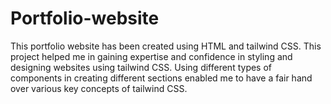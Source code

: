 # Portfolio-website
This portfolio website has been created using HTML and tailwind CSS. This project helped me in gaining expertise and confidence in styling and designing websites using tailwind CSS. Using different types of components in creating different sections enabled me to have a fair hand over various key concepts of tailwind CSS.
